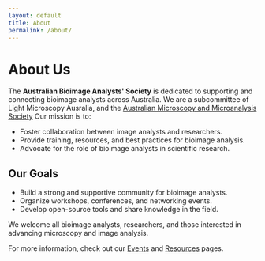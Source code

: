 ```yaml
---
layout: default
title: About
permalink: /about/
---
```


# About Us

The **Australian Bioimage Analysts' Society** is dedicated to supporting and connecting bioimage analysts across Australia. We are a subcommittee of Light Microscopy Ausralia, and the [Australian Microscopy and Microanalysis Society](https://microscopy.org.au/) Our mission is to:

- Foster collaboration between image analysts and researchers.
- Provide training, resources, and best practices for bioimage analysis.
- Advocate for the role of bioimage analysts in scientific research.

## Our Goals

- Build a strong and supportive community for bioimage analysts.
- Organize workshops, conferences, and networking events.
- Develop open-source tools and share knowledge in the field.

We welcome all bioimage analysts, researchers, and those interested in advancing microscopy and image analysis.

For more information, check out our [Events](/events/) and [Resources](/resources/) pages.
